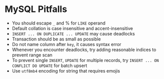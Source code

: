 # MySQL Pitfalls

- You should escape `_` and % for `LIKE` operand
- Default collation is case insensitive and accent-insensitive
- `INSERT ... ON DUPLICATE ... UPDATE` may cause deadlocks
- Transaction should be as small as possible
- Do not name column after `key`, it causes syntax error
- Whenever you encounter deadlocks, try adding reasonable indices to prevent range scan
- To prevent single `INSERT`, `UPDATE` for multiple records, try `INSERT ... ON CONFLICT DO UPDATE` for batch upsert
- Use `utf8mb4` encoding for string that requires emojis
